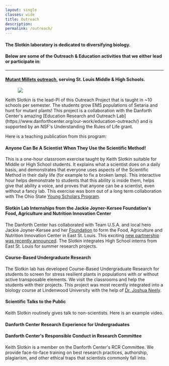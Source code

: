 ```yaml
---
layout: single
classes: wide
title: Outreach
description:
permalink: /outreach/
---
```

#### The Slotkin laboratory is dedicated to diversifying biology.
#### Below are some of the Outreach & Education activities that we either lead or participate in:
---
#### [Mutant Millets outreach](https://mutantmillets.org), serving St. Louis Middle & High Schools.
<figure>
  <a href="https://mutantmillets.org"><img src="https://mutantmillets.files.wordpress.com/2014/01/cropped-header4.jpg"></a>
</figure>
Keith Slotkin is the lead-PI of this Outreach Project that is taught in ~10 schools per semester. The students grow EMS populations of Setaria and hunt for mutant plants! This project is a collaboration with the Danforth Center's amazing [Education Research and Outreach Lab](https://www.danforthcenter.org/our-work/education-outreach/) and is supported by an NSF's Understanding the Rules of Life grant.   

Here is a teaching publication from this program:
<!-- <figure>
  <a href="[https://mutantmillets.org](https://online.ucpress.edu/abt/article-abstract/83/5/311/117023/Exploring-Grass-Morphology-amp-Mutant-Phenotypes?redirectedFrom=fulltext)"><img src="/assets/images/MM paper.jpg"></a>
</figure> -->

#### Anyone Can Be A Scientist When They Use the Scientific Method! 
This is a one-hour classroom exercise taught by Keith Slotkin suitable for Middle or High School students. It explains what a scientist does on a daily basis, and demonstrates that everyone uses aspects of the Scientific Method in their daily life (for example to fix a broken lamp). This interactive hour helps demonstrate to students that this ability is inside them, helps give that ability a voice, and proves that anyone can be a scientist, even without a fancy lab. This exercise was born out of a long term collaboration with The Ohio State [Young Scholars Program](https://odi.osu.edu/young-scholars-program).

<!-- <figure class="half">
  <img src="/assets/images/Scientific Method.jpg">
</figure> -->


#### Slotkin Lab Internships from the Jackie Joyner-Kersee Foundation's Food, Agriculture and Nutrition Innovation Center
The Danforth Center has collaborated with Team U.S.A. and local hero Jackie Joyner-Kersee and her [Foundation](https://jjkfoundation.org) to form the Food, Agriculture and Nutrition Innovation Center in East St. Louis. This exciting [new partnership was recently announced](https://www.danforthcenter.org/news/jackie-joyner-kersee-foundation-officially-launches-food-agriculture-and-nutrition-innovation-center-in-unique-public-private-partnership/). The Slotkin integrates High School interns from East St. Louis for summer research projects. 

#### Course-Based Undergraduate Research
The Slotkin lab has developed Course-Based Undergraduate Research for students to screen for stress resilient plants in populations with or without active transposable elements. We visit the classrooms and help the students with their projects. This project was most recently integrated into a biology course at Lindenwood University with the help of [Dr. Joshua Neely](https://www.lindenwood.edu/about/directories/faculty-staff-directory/details/jneely/).

#### Scientific Talks to the Public
Keith Slotkin routinely gives talk to non-scientists. Here is an example video.

#### Danforth Center Research Experience for Undergraduates
<!-- The Slotkin lab is an annual participant in this NSF-funded REU project, integrating undergraduate students into the lab for a summer full of research, training and mentoring. More on this program [here](https://www.danforthcenter.org/our-work/education-outreach/undergraduate-program/internship-program/) and [here](https://www.nsf.gov/awardsearch/showAward?AWD_ID=2050394&HistoricalAwards=false). 
-->

#### Danforth Center's Responsible Conduct in Research Committee
Keith Slotkin is a member on the Danforth Center's RCR Committee. We provide face-to-face training on best research practices, authorship, plagiarism, and other ethical traps that scientists commonly fall into. 

<!-- 
#### Teaching Resources
After watching too many cooking shows, I wrote an essay on how to reimagine a laboratory course:
R.K. Slotkin. [Designing a Better Laboratory Course.](http://gsi.berkeley.edu/slotkinrk-2005/) **Teaching Guide for Graduate Student Instructors** 2005-2006, University of California Press. -->

